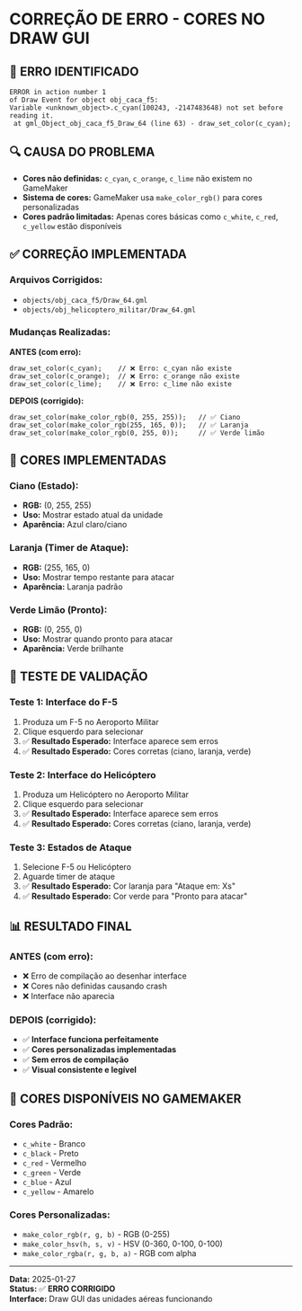 # CORREÇÃO DE ERRO - CORES NO DRAW GUI

## 🚨 **ERRO IDENTIFICADO**
```
ERROR in action number 1
of Draw Event for object obj_caca_f5:
Variable <unknown_object>.c_cyan(100243, -2147483648) not set before reading it.
 at gml_Object_obj_caca_f5_Draw_64 (line 63) - draw_set_color(c_cyan);
```

## 🔍 **CAUSA DO PROBLEMA**
- **Cores não definidas:** `c_cyan`, `c_orange`, `c_lime` não existem no GameMaker
- **Sistema de cores:** GameMaker usa `make_color_rgb()` para cores personalizadas
- **Cores padrão limitadas:** Apenas cores básicas como `c_white`, `c_red`, `c_yellow` estão disponíveis

## ✅ **CORREÇÃO IMPLEMENTADA**

### **Arquivos Corrigidos:**
- `objects/obj_caca_f5/Draw_64.gml`
- `objects/obj_helicoptero_militar/Draw_64.gml`

### **Mudanças Realizadas:**

**ANTES (com erro):**
```gml
draw_set_color(c_cyan);    // ❌ Erro: c_cyan não existe
draw_set_color(c_orange);  // ❌ Erro: c_orange não existe  
draw_set_color(c_lime);    // ❌ Erro: c_lime não existe
```

**DEPOIS (corrigido):**
```gml
draw_set_color(make_color_rgb(0, 255, 255));   // ✅ Ciano
draw_set_color(make_color_rgb(255, 165, 0));   // ✅ Laranja
draw_set_color(make_color_rgb(0, 255, 0));     // ✅ Verde limão
```

## 🎨 **CORES IMPLEMENTADAS**

### **Ciano (Estado):**
- **RGB:** (0, 255, 255)
- **Uso:** Mostrar estado atual da unidade
- **Aparência:** Azul claro/ciano

### **Laranja (Timer de Ataque):**
- **RGB:** (255, 165, 0)
- **Uso:** Mostrar tempo restante para atacar
- **Aparência:** Laranja padrão

### **Verde Limão (Pronto):**
- **RGB:** (0, 255, 0)
- **Uso:** Mostrar quando pronto para atacar
- **Aparência:** Verde brilhante

## 🧪 **TESTE DE VALIDAÇÃO**

### **Teste 1: Interface do F-5**
1. Produza um F-5 no Aeroporto Militar
2. Clique esquerdo para selecionar
3. ✅ **Resultado Esperado:** Interface aparece sem erros
4. ✅ **Resultado Esperado:** Cores corretas (ciano, laranja, verde)

### **Teste 2: Interface do Helicóptero**
1. Produza um Helicóptero no Aeroporto Militar
2. Clique esquerdo para selecionar
3. ✅ **Resultado Esperado:** Interface aparece sem erros
4. ✅ **Resultado Esperado:** Cores corretas (ciano, laranja, verde)

### **Teste 3: Estados de Ataque**
1. Selecione F-5 ou Helicóptero
2. Aguarde timer de ataque
3. ✅ **Resultado Esperado:** Cor laranja para "Ataque em: Xs"
4. ✅ **Resultado Esperado:** Cor verde para "Pronto para atacar"

## 📊 **RESULTADO FINAL**

### **ANTES (com erro):**
- ❌ Erro de compilação ao desenhar interface
- ❌ Cores não definidas causando crash
- ❌ Interface não aparecia

### **DEPOIS (corrigido):**
- ✅ **Interface funciona perfeitamente**
- ✅ **Cores personalizadas implementadas**
- ✅ **Sem erros de compilação**
- ✅ **Visual consistente e legível**

## 🎯 **CORES DISPONÍVEIS NO GAMEMAKER**

### **Cores Padrão:**
- `c_white` - Branco
- `c_black` - Preto
- `c_red` - Vermelho
- `c_green` - Verde
- `c_blue` - Azul
- `c_yellow` - Amarelo

### **Cores Personalizadas:**
- `make_color_rgb(r, g, b)` - RGB (0-255)
- `make_color_hsv(h, s, v)` - HSV (0-360, 0-100, 0-100)
- `make_color_rgba(r, g, b, a)` - RGB com alpha

---
**Data:** 2025-01-27  
**Status:** ✅ **ERRO CORRIGIDO**  
**Interface:** Draw GUI das unidades aéreas funcionando
